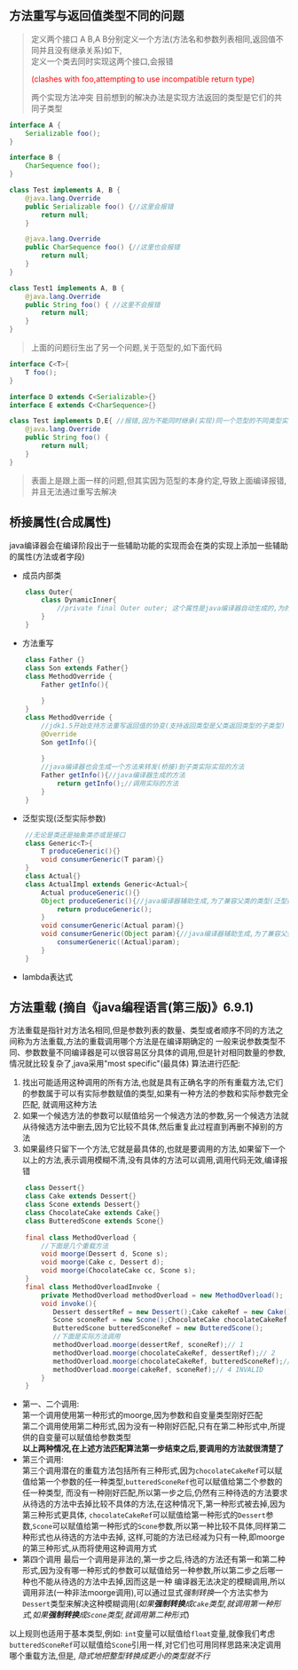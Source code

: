 ## 方法重写与返回值类型不同的问题
> 定义两个接口 A B,A B分别定义一个方法(方法名和参数列表相同,返回值不同并且没有继承关系)如下,  
> 定义一个类去同时实现这两个接口,会报错
> <p style="color:red">(clashes with foo,attempting to use incompatible return type)</p> 两个实现方法冲突  
> 目前想到的解决办法是实现方法返回的类型是它们的共同子类型

```java
interface A {
    Serializable foo();
}

interface B {
    CharSequence foo();
}

class Test implements A, B {
    @java.lang.Override
    public Serializable foo() {//这里会报错
        return null;
    }

    @java.lang.Override
    public CharSequence foo() {//这里也会报错
        return null;
    }
}

class Test1 implements A, B {
    @java.lang.Override
    public String foo() { //这里不会报错
        return null;
    }
}
```
> 上面的问题衍生出了另一个问题,关于范型的,如下面代码
```java
interface C<T>{
    T foo();
}

interface D extends C<Serializable>{}
interface E extends C<CharSequence>{}

class Test implements D,E{ //报错,因为不能同时继承(实现)同一个范型的不同类型实参
    @java.lang.Override
    public String foo() {
        return null;
    }
}
```
> 表面上是跟上面一样的问题,但其实因为范型的本身约定,导致上面编译报错,并且无法通过重写去解决

## 桥接属性(合成属性)
java编译器会在编译阶段出于一些辅助功能的实现而会在类的实现上添加一些辅助的属性(方法或者字段)
+ 成员内部类
```java
    class Outer{
        class DynamicInner{
            //private final Outer outer; 这个属性是java编译器自动生成的,为的就是在创建内部对象的时候必须要获得对外部对象的引用
        }
    }
```
+ 方法重写
```java
    class Father {}
    class Son extends Father{}
    class MethodOverride {
        Father getInfo(){
            
        }
    }
    class MethodOverride {
        //jdk1.5开始支持方法重写返回值的协变(支持返回类型是父类返回类型的子类型)
        @Override
        Son getInfo(){
            
        }
        //java编译器也会生成一个方法来转发(桥接)到子类实际实现的方法
        Father getInfo(){//java编译器生成的方法
            return getInfo();//调用实际的方法
        }
    }
```
+ 泛型实现(泛型实际参数)
```java
    //无论是类还是抽象类亦或是接口
    class Generic<T>{
        T produceGeneric(){}
        void consumerGeneric(T param){}
    }
    class Actual{}
    class ActualImpl extends Generic<Actual>{
        Actual produceGeneric(){}
        Object produceGeneric(){//java编译器辅助生成,为了兼容父类的类型(泛型擦除)
            return produceGeneric();
        }
        void consumerGeneric(Actual param){}
        void consumerGeneric(Object param){//java编译器辅助生成,为了兼容父类的类型(泛型擦除)
            consumerGeneric((Actual)param);
        }
    }
```
+ lambda表达式

## 方法重载 (摘自《java编程语言(第三版)》6.9.1)
方法重载是指针对方法名相同,但是参数列表的数量、类型或者顺序不同的方法之间称为方法重载,方法的重载调用哪个方法是在编译期确定的
一般来说参数类型不同、参数数量不同编译器是可以很容易区分具体的调用,但是针对相同数量的参数,情况就比较复杂了,java采用"most specific"(最具体)
算法进行匹配:
1. 找出可能适用这种调用的所有方法,也就是具有正确名字的所有重载方法,它们的参数属于可以有实际参数赋值的类型,如果有一种方法的参数和实际参数完全匹配,
   就调用这种方法
2. 如果一个候选方法的参数可以赋值给另一个候选方法的参数,另一个候选方法就从待候选方法中删去,因为它比较不具体,然后重复此过程直到再删不掉别的方法
3. 如果最终只留下一个方法,它就是最具体的,也就是要调用的方法,如果留下一个以上的方法,表示调用模糊不清,没有具体的方法可以调用,调用代码无效,编译报错
```java
    class Dessert{}
    class Cake extends Dessert{}
    class Scone extends Dessert{}
    class ChocolateCake extends Cake{}
    class ButteredScone extends Scone{}
    
    final class MethodOverload {
        //下面是几个重载方法 
        void moorge(Dessert d, Scone s);
        void moorge(Cake c, Dessert d);
        void moorge(ChocolateCake cc, Scone s);
    }
    final class MethodOverloadInvoke {
        private MethodOverload methodOverload = new MethodOverload();
        void invoke(){
           Dessert dessertRef = new Dessert();Cake cakeRef = new Cake();
           Scone sconeRef = new Scone();ChocolateCake chocolateCakeRef = new ChocolateCake();
           ButteredScone butteredSconeRef = new ButteredScone();
           //下面是实际方法调用
           methodOverload.moorge(dessertRef, sconeRef);// 1
           methodOverload.moorge(chocolateCakeRef, dessertRef);// 2
           methodOverload.moorge(chocolateCakeRef, butteredSconeRef);// 3
           methodOverload.moorge(cakeRef, sconeRef);// 4 INVALID
        }
    }
```
+ 第一、二个调用:  
  第一个调用使用第一种形式的moorge,因为参数和自变量类型刚好匹配  
  第二个调用使用第二种形式,因为没有一种刚好匹配,只有在第二种形式中,所提供的自变量可以赋值给参数类型  
  **以上两种情况,在上述方法匹配算法第一步结束之后,要调用的方法就很清楚了**  
+ 第三个调用:  
  第三个调用潜在的重载方法包括所有三种形式,因为`chocolateCakeRef`可以赋值给第一个参数的任一种类型,`butteredSconeRef`也可以赋值给第二个参数的任一种类型,
  而没有一种刚好匹配,所以第一步之后,仍然有三种待选的方法要求从待选的方法中去掉比较不具体的方法,在这种情况下,第一种形式被去掉,因为第三种形式更具体,
  `chocolateCakeRef`可以赋值给第一种形式的`Dessert`参数,`Scone`可以赋值给第一种形式的`Scone`参数,所以第一种比较不具体,同样第二种形式也从待选的方法中去掉,
  这样,可能的方法已经减为只有一种,即moorge的第三种形式,从而将使用这种调用方式
+ 第四个调用
  最后一个调用是非法的,第一步之后,待选的方法还有第一和第二种形式,因为没有哪一种形式的参数可以赋值给另一种参数,所以第二步之后哪一种也不能从待选的方法中去掉,因而这是一种
  编译器无法决定的模糊调用,所以调用非法(一种非法moorge调用),可以通过显式*强制转换*一个方法实参为`Dessert`类型来解决这种模糊调用(*如果**强制转换**成`Cake`类型,就调用第一种形式,如果**强制转换**成`Scone`类型,就调用第二种形式*)

以上规则也适用于基本类型,例如: `int`变量可以赋值给`float`变量,就像我们考虑`butteredSconeRef`可以赋值给`Scone`引用一样,对它们也可用同样思路来决定调用哪个重载方法,但是,
*隐式地把整型转换成更小的类型就不行*
